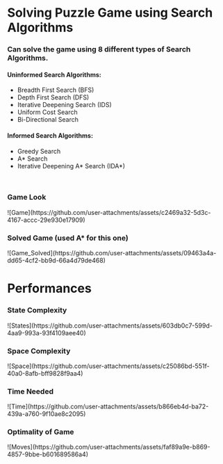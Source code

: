<H1>Solving Puzzle Game using Search Algorithms</H1>  
<H3>Can solve the game using 8 different types of Search Algorithms.</H3>
<H4>Uninformed Search Algorithms:</H4>
<ul>
    <li>Breadth First Search (BFS)</li>
    <li>Depth First Search (DFS)</li>
    <li>Iterative Deepening Search (IDS)</li>
    <li>Uniform Cost Search</li>
    <li>Bi-Directional Search</li>
</ul>
<H4>Informed Search Algorithms:</H4>
<ul>
    <li>Greedy Search</li>
    <li>A* Search</li>
    <li>Iterative Deepening A* Search (IDA*)</li>
</ul>
<br>
<H3>Game Look</H3>
![Game](https://github.com/user-attachments/assets/c2469a32-5d3c-4167-accc-29e930e17909)
<H3>Solved Game (used A* for this one)</H3>
![Game_Solved](https://github.com/user-attachments/assets/09463a4a-dd65-4cf2-bb9d-66a4d79de468)


<H1>Performances</H1>
<H3>State Complexity</H3>
![States](https://github.com/user-attachments/assets/603db0c7-599d-4aa9-993a-93f4109aee40)
<H3>Space Complexity</H3>
![Space](https://github.com/user-attachments/assets/c25086bd-551f-40a0-8afb-bff9828f9aa4)
<H3>Time Needed</H3>
![Time](https://github.com/user-attachments/assets/b866eb4d-ba72-439a-a760-9f10ae8c2095)
<H3>Optimality of Game</H3>
![Moves](https://github.com/user-attachments/assets/faf89a9e-b869-4857-9bbe-b601689586a4)
